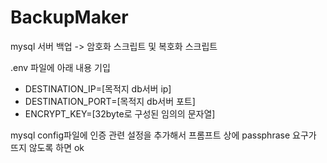 # BackupMaker
mysql 서버 백업 -> 암호화 스크립트 및 복호화 스크립트

.env 파일에 아래 내용 기입
- DESTINATION_IP=[목적지 db서버 ip]
- DESTINATION_PORT=[목적지 db서버 포트]
- ENCRYPT_KEY=[32byte로 구성된 임의의 문자열]

mysql config파일에 인증 관련 설정을 추가해서 프롬프트 상에 passphrase 요구가 뜨지 않도록 하면 ok
